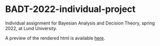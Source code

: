 # BADT-2022-individual-project

Individual assignment for Bayesian Analysis and Decision Theory, spring 2022, at Lund University.

A preview of the rendered html is available [here](https://htmlpreview.github.io/?https://github.com/carldelfin/BADT-2022-individual-project/blob/main/ind_proj_short.html).
